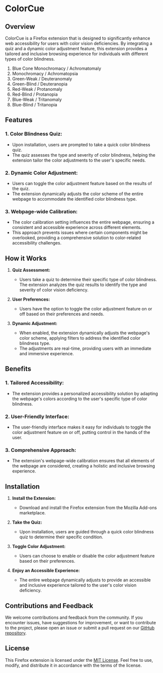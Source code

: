 # ColorCue

## Overview
ColorCue is a Firefox extension that is designed to significantly enhance web accessibility for users with color vision deficiencies. By integrating a quiz and a dynamic color adjustment feature, this extension provides a tailored and inclusive browsing experience for individuals with different types of color blindness.

1. Blue Cone Monochromacy / Achromatomaly
2. Monochromacy / Achromatopsia
3. Green-Weak / Deuteranomaly
4. Green-Blind / Deuteranopia
5. Red-Weak / Protanomaly
6. Red-Blind / Protanopia
7. Blue-Weak / Tritanomaly
8. Blue-Blind / Tritanopia

## Features

### 1. **Color Blindness Quiz:**
   - Upon installation, users are prompted to take a quick color blindness quiz.
   - The quiz assesses the type and severity of color blindness, helping the extension tailor the color adjustments to the user's specific needs.

### 2. **Dynamic Color Adjustment:**
   - Users can toggle the color adjustment feature based on the results of the quiz.
   - The extension dynamically adjusts the color scheme of the entire webpage to accommodate the identified color blindness type.

### 3. **Webpage-wide Calibration:**
   - The color calibration setting influences the entire webpage, ensuring a consistent and accessible experience across different elements.
   - This approach prevents issues where certain components might be overlooked, providing a comprehensive solution to color-related accessibility challenges.

## How it Works

1. **Quiz Assessment:**
   - Users take a quiz to determine their specific type of color blindness. The extension analyzes the quiz results to identify the type and severity of color vision deficiency.

2. **User Preferences:**
   - Users have the option to toggle the color adjustment feature on or off based on their preferences and needs.

3. **Dynamic Adjustment:**
   - When enabled, the extension dynamically adjusts the webpage's color scheme, applying filters to address the identified color blindness type.
   - The adjustments are real-time, providing users with an immediate and immersive experience.

## Benefits

### 1. **Tailored Accessibility:**
   - The extension provides a personalized accessibility solution by adapting the webpage's colors according to the user's specific type of color blindness.

### 2. **User-Friendly Interface:**
   - The user-friendly interface makes it easy for individuals to toggle the color adjustment feature on or off, putting control in the hands of the user.

### 3. **Comprehensive Approach:**
   - The extension's webpage-wide calibration ensures that all elements of the webpage are considered, creating a holistic and inclusive browsing experience.

## Installation

1. **Install the Extension:**
   - Download and install the Firefox extension from the Mozilla Add-ons marketplace.

2. **Take the Quiz:**
   - Upon installation, users are guided through a quick color blindness quiz to determine their specific condition.

3. **Toggle Color Adjustment:**
   - Users can choose to enable or disable the color adjustment feature based on their preferences.

4. **Enjoy an Accessible Experience:**
   - The entire webpage dynamically adjusts to provide an accessible and inclusive experience tailored to the user's color vision deficiency.

## Contributions and Feedback

We welcome contributions and feedback from the community. If you encounter issues, have suggestions for improvement, or want to contribute to the project, please open an issue or submit a pull request on our [GitHub repository](https://github.com/johnhoffm/ColorCue).

## License

This Firefox extension is licensed under the [MIT License](LICENSE). Feel free to use, modify, and distribute it in accordance with the terms of the license.
